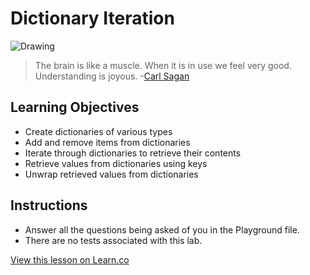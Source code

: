 # Dictionary Iteration

![Drawing](http://i.imgur.com/8dC3eCK.jpg?1)

> The brain is like a muscle. When it is in use we feel very good. Understanding is joyous. -[Carl Sagan](https://en.wikipedia.org/wiki/Carl_Sagan)

## Learning Objectives

* Create dictionaries of various types
* Add and remove items from dictionaries
* Iterate through dictionaries to retrieve their contents
* Retrieve values from dictionaries using keys
* Unwrap retrieved values from dictionaries


## Instructions

* Answer all the questions being asked of you in the Playground file.
* There are no tests associated with this lab.

<a href='https://learn.co/lessons/DictIterationLab' data-visibility='hidden'>View this lesson on Learn.co</a>
